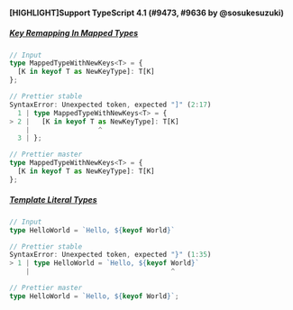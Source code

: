 #### [HIGHLIGHT]Support TypeScript 4.1 (#9473, #9636 by @sosukesuzuki)

##### [Key Remapping In Mapped Types](https://devblogs.microsoft.com/typescript/announcing-typescript-4-1-rc/#key-remapping-in-mapped-types)

```ts
// Input
type MappedTypeWithNewKeys<T> = {
  [K in keyof T as NewKeyType]: T[K]
};

// Prettier stable
SyntaxError: Unexpected token, expected "]" (2:17)
  1 | type MappedTypeWithNewKeys<T> = {
> 2 |   [K in keyof T as NewKeyType]: T[K]
    |                 ^
  3 | };

// Prettier master
type MappedTypeWithNewKeys<T> = {
  [K in keyof T as NewKeyType]: T[K]
};
```

##### [Template Literal Types](https://devblogs.microsoft.com/typescript/announcing-typescript-4-1-rc/#template-literal-types)

```ts
// Input
type HelloWorld = `Hello, ${keyof World}`

// Prettier stable
SyntaxError: Unexpected token, expected "}" (1:35)
> 1 | type HelloWorld = `Hello, ${keyof World}`
    |                                   ^

// Prettier master
type HelloWorld = `Hello, ${keyof World}`;

```
